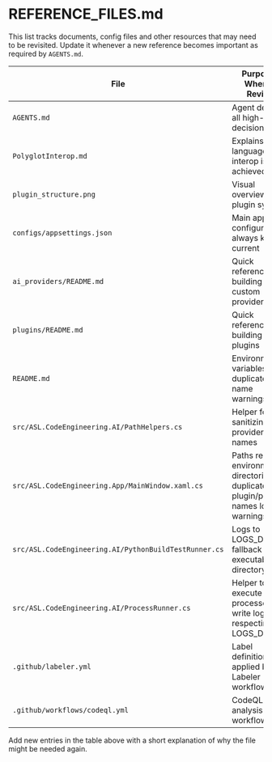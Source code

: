 # REFERENCE_FILES.md

This list tracks documents, config files and other resources that may need to be revisited. Update it whenever a new reference becomes important as required by `AGENTS.md`.

| File | Purpose / When to Review |
|------|--------------------------|
| `AGENTS.md` | Agent design, all high-level decision logic |
| `PolyglotInterop.md` | Explains how language interop is achieved |
| `plugin_structure.png` | Visual overview of plugin system |
| `configs/appsettings.json` | Main app configuration; always keep current |
| `ai_providers/README.md` | Quick reference for building custom providers |
| `plugins/README.md` | Quick reference for building plugins |
| `README.md` | Environment variables and duplicate name warnings |
| `src/ASL.CodeEngineering.AI/PathHelpers.cs` | Helper for sanitizing provider names |
| `src/ASL.CodeEngineering.App/MainWindow.xaml.cs` | Paths respect environment directories; duplicate plugin/provider names log warnings |
| `src/ASL.CodeEngineering.AI/PythonBuildTestRunner.cs` | Logs to LOGS_DIR with fallback to executable directory |
| `src/ASL.CodeEngineering.AI/ProcessRunner.cs` | Helper to execute processes and write logs respecting LOGS_DIR |
| `.github/labeler.yml` | Label definitions applied by Labeler workflow |
| `.github/workflows/codeql.yml` | CodeQL analysis workflow |

Add new entries in the table above with a short explanation of why the file might be needed again.
